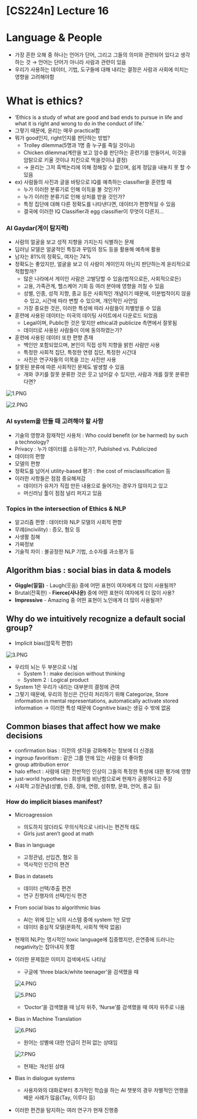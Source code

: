 # [CS224n] Lecture 16

# Language & People

- 가장 흔한 오해 중 하나는 언어가 단어, 그리고 그들의 의미와 관련되어 있다고 생각하는 것 → 언어는 단어가 아니라 사람과 관련이 있음
- 우리가 사용하는 데이터, 기법, 도구들에 대해 내리는 결정은 사람과 사회에 미치는 영향을 고려해야함

# What is ethics?

- ‘Ethics is a study of what are good and bad ends to pursue in life and what it is right and wrong to do in the conduct of life.’
- 그렇기 때문에, 윤리는 매우 practical함
- 뭐가 good인지, right인지를 판단하는 방법?
    - Trolley dilemma(5명과 1명 중 누구를 죽일 것이냐)
    - Chicken dilemma(계란을 보고 암수를 판단하는 훈련기를 만들어서, 이것을 암탉으로 키울 것이냐 치킨으로 먹을것이냐 결정)
    - → 윤리는 그저 흑백논리에 의해 정해질 수 없으며, 쉽게 정답을 내놓지 못 할 수 있음
- ex) 사람들의 사진과 글을 바탕으로 IQ를 예측하는 classifier을 훈련할 때
    - 누가 이러한 분류기로 인해 이득을 볼 것인가?
    - 누가 이러한 분류기로 인해 상처를 받을 것인가?
    - 특정 집단에 대해 다른 정확도를 나타낸다면, 데이터가 편향적일 수 있음
    - 결국에 이러한 IQ Classifier과 egg classifier이 무엇이 다른지...

### AI Gaydar(게이 탐지력)

- 사람의 얼굴을 보고 성적 지향을 가지는지 식별하는 문제
- 딥러닝 모델은 얼굴적인 특징과 꾸밈의 정도 등을 활용해 예측에 활용
- 남자는 81%의 정확도, 여자는 74%
- 정확도는 좋았지만, 얼굴을 보고 이 사람이 게이인지 아닌지 판단하는게 윤리적으로 적합할까?
    - 많은 나라에서 게이인 사람은 고발당할 수 있음(법적으로든, 사회적으로든)
    - 고용, 가족관계, 헬스케어 기회 등 여러 분야에 영향을 끼칠 수 있음
    - 성별, 인종, 성적 지향, 종교 등은 사회적인 개념이기 때문에, 이분법적이지 않을 수 있고, 시간에 따라 변할 수 있으며, 개인적인 사안임
    - 가장 중요한 것은, 이러한 특성에 따라 사람들이 차별받을 수 있음
- 훈련에 사용된 데이터는 미국의 데이팅 사이트에서 다운로드 되었음
    - Legal이며, Public한 것은 맞지만 ethical과 publicize 측면에서 잘못됨
    - 데이터로 사용된 사람들이 이에 동의하였는가?
- 훈련에 사용된 데이터 또한 편향 존재
    - 백인만 포함되었으며, 본인이 직접 성적 지향을 밝힌 사람만 사용
    - 특정한 사회적 집단, 특정한 연령 집단, 특정한 시간대
    - 사진은 연구자들의 이목을 끄는 사진만 사용
- 잘못된 분류에 따른 사회적인 문제도 발생할 수 있음
    - 개와 쿠키를 잘못 분류한 것은 웃고 넘어갈 수 있지만, 사람과 개를 잘못 분류한다면?

![1.PNG](%5BCS224n%5D%20Lecture%2016%205afefded91ec4184a32ee8ee0e0916e9/1.png)

![2.PNG](%5BCS224n%5D%20Lecture%2016%205afefded91ec4184a32ee8ee0e0916e9/2.png)

### AI system을 만들 때 고려해야 할 사항

- 기술의 영향과 잠재적인 사용처 : Who could benefit (or be harmed) by such a technology?
- Privacy : 누가 데이터를 소유하는가?, Published vs. Publicized
- 데이터의 편향
- 모델의 편향
- 정확도를 넘어서 utility-based 평가 : the cost of misclassification 등
- 이러한 사항들은 점점 중요해져감
    - 데이터가 유저가 직접 만든 내용으로 들어가는 경우가 많아지고 있고
    - 머신러닝 툴이 점점 널리 퍼지고 있음

### Topics in the intersection of Ethics & NLP

- 알고리즘 편향 : 데이터와 NLP 모델의 사회적 편향
- 무례(incivility) : 증오, 혐오 등
- 사생활 침해
- 가짜정보
- 기술적 차이 : 불공정한 NLP 기법, 소수자를 과소평가 등

## Algorithm bias : social bias in data & models

- **Giggle(낄낄)** - Laugh(웃음) 중에 어떤 표현이 여자에게 더 많이 사용될까?
- Brutal(잔혹한) - **Fierce(사나운)** 중에 어떤 표현이 여자에게 더 많이 사용?
- **Impressive** - Amazing 중 어떤 표현이 노인에게 더 많이 사용될까?

## Why do we intuitively recognize a default social group?

- Implicit bias(암묵적 편향)

![3.PNG](%5BCS224n%5D%20Lecture%2016%205afefded91ec4184a32ee8ee0e0916e9/3.png)

- 우리의 뇌는 두 부분으로 나뉨
    - System 1 : make decision without thinking
    - System 2 : Logical product
- System 1은 우리가 내리는 대부분의 결정에 관여
- 그렇기 때문에, 우리의 정신은 간단히 처리하기 위해 Categorize, Store information in mental representations, automatically activate stored information → 이러한 특성 때문에 Cognitive bias는 생길 수 밖에 없음

## Common biases that affect how we make decisions

- confirmation bias : 이전의 생각을 강화해주는 정보에 더 신경씀
- ingroup favoritism : 같은 그룹 안에 있는 사람을 더 좋아함
- group attribution error
- halo effect : 사람에 대한 전반적인 인상이 그들의 특정한 특성에 대한 평가에 영향
- just-world hypothesis : 희생자를 비난함으로써 현재가 공평하다고 주장
- 사회적 고정관념(성별, 인종, 장애, 연령, 성취향, 문화, 언어, 종교 등)

### How do implicit biases manifest?

- Microagression
    - 의도하지 않더라도 무의식적으로 나타나는 편견적 태도
    - Girls just aren’t good at math
- Bias in language
    - 고정관념, 선입견, 혐오 등
    - 역사적인 인간의 편견
- Bias in datasets
    - 데이터 선택/추출 편견
    - 연구 진행자의 선택/인식 편견
- From social bias to algorithmic bias
    - AI는 위에 있는 뇌의 시스템 중에 system 1만 모방
    - 데이터 중심적 모델(문화적, 사회적 맥락 없음)
- 현재의 NLP는 명시적인 toxic language에 집중했지만, 은연중에 드러나는 negativity는 잡아내지 못함
- 이러한 문제점은 이미지 검색에서도 나타남
    - 구글에 ‘three black/white teenager’을 검색했을 때
    
    ![4.PNG](%5BCS224n%5D%20Lecture%2016%205afefded91ec4184a32ee8ee0e0916e9/4.png)
    
    ![5.PNG](%5BCS224n%5D%20Lecture%2016%205afefded91ec4184a32ee8ee0e0916e9/5.png)
    
    - ‘Doctor’을 검색했을 때 남자 위주, ‘Nurse’를 검색했을 때 여자 위주로 나옴
- Bias in Machine Translation
    
    ![6.PNG](%5BCS224n%5D%20Lecture%2016%205afefded91ec4184a32ee8ee0e0916e9/6.png)
    
    - 원어는 성별에 대한 언급이 전혀 없는 상태임
    
    ![7.PNG](%5BCS224n%5D%20Lecture%2016%205afefded91ec4184a32ee8ee0e0916e9/7.png)
    
    - 현재는 개선된 상태
- Bias in dialogue systems
    - 사용자와의 대화로부터 추가적인 학습을 하는 AI 챗봇의 경우 차별적인 언행을 배운 사례가 많음(Tay, 이루다 등)
- 이러한 편견을 탐지하는 여러 연구가 현재 진행중